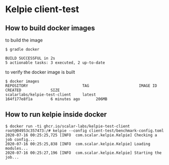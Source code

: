 # Kelpie client-test

## How to build docker images

to build the image

```console
$ gradle docker

BUILD SUCCESSFUL in 2s
5 actionable tasks: 3 executed, 2 up-to-date
```

to verify the docker image is built

```console
$ docker images
REPOSITORY                        TAG                      IMAGE ID            CREATED             SIZE
scalarlabs/kelpie-test-client     latest                   164f177e8f1a        6 minutes ago       206MB
```

## How to run kelpie inside docker

```console
$ docker run -ti ghcr.io/scalar-labs/kelpie-test-client
root@04953c357473:/# kelpie --config client-test/benchmark-config.toml
2020-07-16 00:25:25,725 [INFO  com.scalar.kelpie.Kelpie] Checking a job config...
2020-07-16 00:25:25,838 [INFO  com.scalar.kelpie.Kelpie] Loading modules...
2020-07-16 00:25:27,196 [INFO  com.scalar.kelpie.Kelpie] Starting the job...
```
